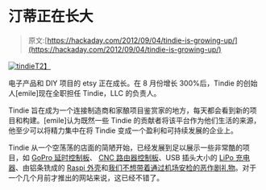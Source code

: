 # 汀蒂正在长大

> 原文:[https://hackaday.com/2012/09/04/tindie-is-growing-up/](https://hackaday.com/2012/09/04/tindie-is-growing-up/)

[![](../Images/4e6db6c0181f91b3a3c9bdabef5c5012.png "tindie")T2】](http://hackaday.com/wp-content/uploads/2012/09/tindie.png)

电子产品和 DIY 项目的 etsy 正在成长。在 8 月份增长 300%后，Tindie 的创始人[emile]现在全职担任 Tindie，LLC 的负责人。

Tindie 旨在成为一个连接制造商和家酿项目鉴赏家的地方，每天都会看到新的项目和构建。[emile]认为既然一些 Tindie 的贡献者将该平台作为他们生活的来源，他至少可以将精力集中在将 Tindie 变成一个盈利和可持续发展的企业上。

Tindie 从一个空荡荡的店面的简陋开始，已经发展到足以展示一些非常酷的项目，如 [GoPro 延时控制板](https://tindie.com/GeoNomad/gopro-time-lapse-and-control-board/)、 [CNC 路由器控制板](https://tindie.com/ReactSub/cnc-experimenters-shield/)、USB 插头大小的 [LiPo 充电器](https://tindie.com/Rager/liponano-1/)、由铝条铣成的 [Raspi 外壳](https://tindie.com/cooltr5/raspberry-logo-raspberry-pi-case/)和[我们不想带着通过机场安检的恶作剧礼物](https://tindie.com/JChristensen/one-million-ohms-microcontroller-project-kit/)。对于一个几个月前才推出的网站来说，这已经不错了。